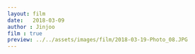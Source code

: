 ```yaml
---
layout: film
date:   2018-03-09
author : Jinjoo
film : true
preview: ../../assets/images/film/2018-03-19-Photo_08.JPG
---
```

